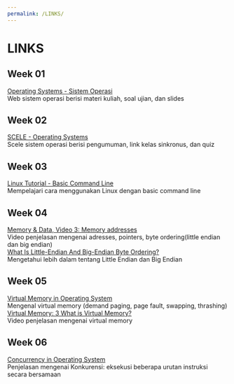 ```yaml
---
permalink: /LINKS/
---
```

# LINKS
## Week 01
[Operating Systems - Sistem Operasi](https://os.vlsm.org/)<br>
Web sistem operasi berisi materi kuliah, soal ujian, dan slides
## Week 02
[SCELE - Operating Systems](https://scele.cs.ui.ac.id/course/view.php?id=3268)<br>
Scele sistem operasi berisi pengumuman, link kelas sinkronus, dan quiz
## Week 03
[Linux Tutorial - Basic Command Line](https://www.youtube.com/watch?v=cBokz0LTizk)<br>
Mempelajari cara menggunakan Linux dengan basic command line
## Week 04
[Memory & Data, Video 3: Memory addresses](https://www.youtube.com/watch?v=lzMCuw_5dfM)<br>
Video penjelasan mengenai adresses, pointers, byte ordering(little endian dan big endian)<br>
[What Is Little-Endian And Big-Endian Byte Ordering?](https://www.section.io/engineering-education/what-is-little-endian-and-big-endian/)<br>
Mengetahui lebih dalam tentang Little Endian dan Big Endian
## Week 05
[Virtual Memory in Operating System](https://www.geeksforgeeks.org/virtual-memory-in-operating-system/)<br>
Mengenal virtual memory (demand paging, page fault, swapping, thrashing)<br>
[Virtual Memory: 3 What is Virtual Memory?](https://www.youtube.com/watch?v=qlH4-oHnBb8)<br>
Video penjelasan mengenai virtual memory
## Week 06
[Concurrency in Operating System](https://www.geeksforgeeks.org/concurrency-in-operating-system/)<br>
Penjelasan mengenai Konkurensi: eksekusi beberapa urutan instruksi secara bersamaan
